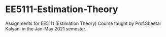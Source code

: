 # EE5111-Estimation-Theory
Assignments for EE5111 (Estimation Theory) Course taught by  Prof.Sheetal Kalyani in the Jan-May 2021 semester.
